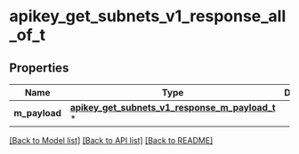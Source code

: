 # apikey_get_subnets_v1_response_all_of_t

## Properties
Name | Type | Description | Notes
------------ | ------------- | ------------- | -------------
**m_payload** | [**apikey_get_subnets_v1_response_m_payload_t**](apikey_get_subnets_v1_response_m_payload.md) \* |  | 

[[Back to Model list]](../README.md#documentation-for-models) [[Back to API list]](../README.md#documentation-for-api-endpoints) [[Back to README]](../README.md)


